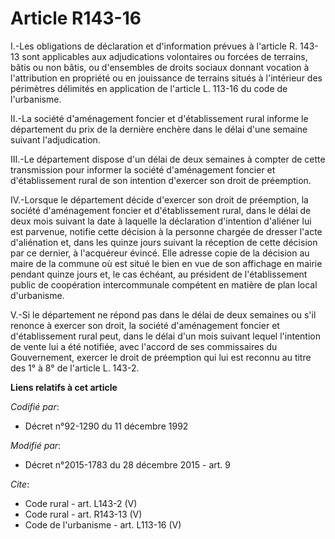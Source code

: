 # Article R143-16

I.-Les obligations de déclaration et d'information prévues à l'article R. 143-13 sont applicables aux adjudications
volontaires ou forcées de terrains, bâtis ou non bâtis, ou d'ensembles de droits sociaux donnant vocation à l'attribution en
propriété ou en jouissance de terrains situés à l'intérieur des périmètres délimités en application de l'article L. 113-16 du
code de l'urbanisme. 

II.-La société d'aménagement foncier et d'établissement rural informe le département du prix de la dernière enchère dans le
délai d'une semaine suivant l'adjudication. 

III.-Le département dispose d'un délai de deux semaines à compter de cette transmission pour informer la société
d'aménagement foncier et d'établissement rural de son intention d'exercer son droit de préemption. 

IV.-Lorsque le département décide d'exercer son droit de préemption, la société d'aménagement foncier et d'établissement
rural, dans le délai de deux mois suivant la date à laquelle la déclaration d'intention d'aliéner lui est parvenue, notifie
cette décision à la personne chargée de dresser l'acte d'aliénation et, dans les quinze jours suivant la réception de cette
décision par ce dernier, à l'acquéreur évincé. Elle adresse copie de la décision au maire de la commune où est situé le bien
en vue de son affichage en mairie pendant quinze jours et, le cas échéant, au président de l'établissement public de
coopération intercommunale compétent en matière de plan local d'urbanisme. 

V.-Si le département ne répond pas dans le délai de deux semaines ou s'il renonce à exercer son droit, la société
d'aménagement foncier et d'établissement rural peut, dans le délai d'un mois suivant lequel l'intention de vente lui a été
notifiée, avec l'accord de ses commissaires du Gouvernement, exercer le droit de préemption qui lui est reconnu au titre des
1° à 8° de l'article L. 143-2.

**Liens relatifs à cet article**

_Codifié par_:

  - Décret n°92-1290 du 11 décembre 1992

_Modifié par_:

  - Décret n°2015-1783 du 28 décembre 2015 - art. 9

_Cite_:

  - Code rural - art. L143-2 (V)
  - Code rural - art. R143-13 (V)
  - Code de l'urbanisme - art. L113-16 (V)
